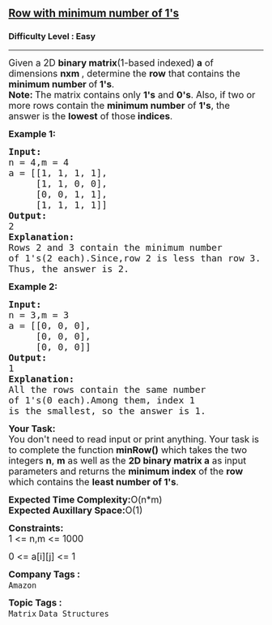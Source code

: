 <h2><a href="https://www.geeksforgeeks.org/problems/row-with-minimum-number-of-1s5430/1">Row with minimum number of 1's</a></h2><h3>Difficulty Level : Easy</h3><hr><div class="problems_problem_content__Xm_eO"><p><span style="font-size: 18px;">Given a 2D <strong>binary matrix</strong>(1-based indexed)<strong> a</strong> of dimensions <strong>nxm </strong>, determine the <strong>row</strong> that contains the <strong>minimum number </strong>of<strong> 1's</strong>.<br><strong>Note: </strong>The matrix contains only <strong>1's</strong> and <strong>0's</strong>. Also, if two or more rows contain the <strong>minimum number</strong> of <strong>1's</strong>, the answer is the <strong>lowest</strong> of those<strong> indices</strong>.</span></p>
<p><strong><span style="font-size: 18px;">Example 1:</span></strong></p>
<pre style="position: relative;"><span style="font-size: 18px;"><strong>Input:</strong>
n = 4,m = 4
a = [[1, 1, 1, 1],<br>     [1, 1, 0, 0], <br>     [0, 0, 1, 1],<br>     [1, 1, 1, 1]]
<strong>Output:</strong>
2
<strong>Explanation:</strong>
Rows 2 and 3 contain the minimum number 
of 1's(2 each).Since,row 2 is less than row 3.
Thus, the answer is 2.</span><div class="open_grepper_editor" title="Edit &amp; Save To Grepper"></div></pre>
<p><strong><span style="font-size: 18px;">Example 2:</span></strong></p>
<pre style="position: relative;"><span style="font-size: 18px;"><strong>Input:</strong>
n = 3,m = 3
a = [[0, 0, 0],<br>     [0, 0, 0],<br>     [0, 0, 0]]
<strong>Output:</strong>
1
<strong>Explanation:</strong>
All the rows contain the same number 
of 1's(0 each).Among them, index 1 
is the smallest, so the answer is 1.</span><div class="open_grepper_editor" title="Edit &amp; Save To Grepper"></div></pre>
<p><span style="font-size: 18px;"><strong>Your Task:</strong><br>You don't need to read input or print anything. Your task is to complete the function <strong>minRow()</strong> which takes the two integers <strong>n</strong>,&nbsp;<strong>m</strong> as well as the <strong>2D binary matrix a</strong>&nbsp;as input parameters and returns the <strong>minimum index</strong> of the <strong>row</strong> which contains the <strong>least number of 1's</strong>.</span></p>
<p><span style="font-size: 18px;"><strong>Expected Time Complexity:</strong>O(n*m)<br><strong>Expected Auxillary Space:</strong>O(1)</span></p>
<p><span style="font-size: 18px;"><strong>Constraints:</strong><br>1 &lt;= n,m &lt;= 1000</span></p>
<p><span style="font-size: 18px;">0 &lt;= a[i][j] &lt;= 1</span></p></div><p><span style=font-size:18px><strong>Company Tags : </strong><br><code>Amazon</code>&nbsp;<br><p><span style=font-size:18px><strong>Topic Tags : </strong><br><code>Matrix</code>&nbsp;<code>Data Structures</code>&nbsp;